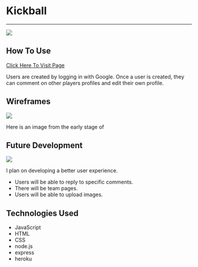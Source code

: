 # Kickball
***
<img src='https://i.imgur.com/OeUkHDH.jpg'>


## How To Use 
<a href="https://kickball-page.herokuapp.com/ballers"> Click Here To Visit Page</a>
<p> Users are created by logging in with Google. Once a user is created, they can comment on other players profiles and edit their own profile.



## Wireframes

<img src='https://i.imgur.com/1fYJpGr.jpg'>

<p> Here is an image from the early stage of 

## Future Development
<img src='https://i.imgur.com/6sFWQ7A.png'>
<p> I plan on developing a better user experience.  

* Users will be able to reply to specific comments.
* There will be team pages.
* Users will be able to upload images.




## Technologies Used
* JavaScript
* HTML
* CSS
* node.js
* express
* heroku





